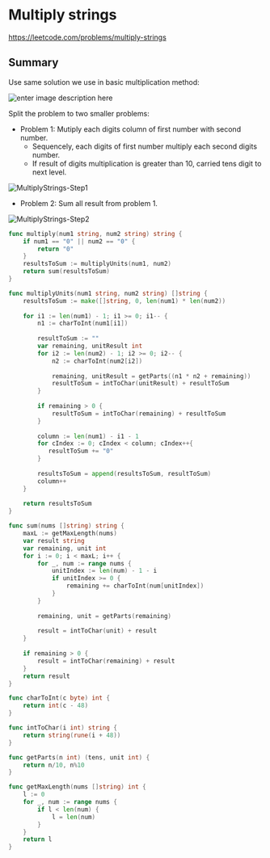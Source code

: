 # Multiply strings

https://leetcode.com/problems/multiply-strings

## Summary

Use same solution we use in basic multiplication method:

![enter image description here](https://www.trimleystmartinprimaryschool.com/uploads/2/7/3/5/27353585/img-7510_orig.jpeg)

Split the problem to two smaller problems:

 - Problem 1: Mutiply each digits column of first number with second number.
	 - Sequencely, each digits of first number multiply each second digits number.
	 - If result of digits multiplication is greater than 10, carried tens digit to next level.

![MultiplyStrings-Step1](https://user-images.githubusercontent.com/1828895/120063342-01d78c80-c067-11eb-8226-cbf5996a48ba.png)

 - Problem 2: Sum all result from problem 1.

![MultiplyStrings-Step2](https://user-images.githubusercontent.com/1828895/120063353-0dc34e80-c067-11eb-8da0-921e1a985001.png)

```go
func multiply(num1 string, num2 string) string {
    if num1 == "0" || num2 == "0" {
        return "0"
    }
    resultsToSum := multiplyUnits(num1, num2)
    return sum(resultsToSum)
}

func multiplyUnits(num1 string, num2 string) []string {
    resultsToSum := make([]string, 0, len(num1) * len(num2))
    
    for i1 := len(num1) - 1; i1 >= 0; i1-- {
        n1 := charToInt(num1[i1])
        
        resultToSum := ""
        var remaining, unitResult int
        for i2 := len(num2) - 1; i2 >= 0; i2-- {
            n2 := charToInt(num2[i2])
            
            remaining, unitResult = getParts((n1 * n2 + remaining))
            resultToSum = intToChar(unitResult) + resultToSum
        }
        
        if remaining > 0 {
            resultToSum = intToChar(remaining) + resultToSum
        }
        
        column := len(num1) - i1 - 1
        for cIndex := 0; cIndex < column; cIndex++{
           resultToSum += "0" 
        }
        
        resultsToSum = append(resultsToSum, resultToSum)
        column++
    }
    
    return resultsToSum
}

func sum(nums []string) string {
    maxL := getMaxLength(nums)
    var result string
    var remaining, unit int
    for i := 0; i < maxL; i++ {
        for _, num := range nums {
            unitIndex := len(num) - 1 - i
            if unitIndex >= 0 {
                remaining += charToInt(num[unitIndex])
            }
        }
        
        remaining, unit = getParts(remaining)
        
        result = intToChar(unit) + result
    }
    
    if remaining > 0 {
        result = intToChar(remaining) + result
    }
    return result
}

func charToInt(c byte) int {
    return int(c - 48)
}

func intToChar(i int) string {
    return string(rune(i + 48))
}

func getParts(n int) (tens, unit int) {
    return n/10, n%10
}

func getMaxLength(nums []string) int {
    l := 0
    for _, num := range nums {
        if l < len(num) {
            l = len(num)
        }
    }
    return l
}
```
